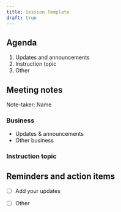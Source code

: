 ```yaml
---
title: Session Template
draft: true
---
```


## Agenda
1. Updates and announcements
2. Instruction topic
3. Other

## Meeting notes
Note-taker: Name

### Business
- Updates & announcements
- Other business

### Instruction topic


## Reminders and action items
- [ ] Add your updates
- [ ] Other


